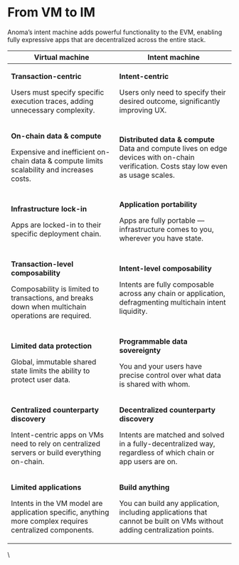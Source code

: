 # From VM to IM

Anoma’s intent machine adds powerful functionality to the EVM, enabling fully expressive apps that are decentralized across the entire stack.&#x20;

| Virtual machine                                                                                                                                                  | Intent machine                                                                                                                                                                  |
| ---------------------------------------------------------------------------------------------------------------------------------------------------------------- | ------------------------------------------------------------------------------------------------------------------------------------------------------------------------------- |
| <p><strong>Transaction-centric</strong></p><p>Users must specify specific execution traces, adding unnecessary complexity.</p>                                   | <p><strong>Intent-centric</strong></p><p>Users only need to specify their desired outcome, significantly improving UX.</p>                                                      |
| <p><strong>On-chain data &#x26; compute</strong></p><p>Expensive and inefficient on-chain data &#x26; compute limits scalability and increases costs.</p>        | <p><strong>Distributed data &#x26; compute</strong><br>Data and compute lives on edge devices with on-chain verification. Costs stay low even as usage scales. </p>             |
| <p><strong>Infrastructure lock-in</strong></p><p>Apps are locked-in to their specific deployment chain.</p>                                                      | <p><strong>Application portability</strong></p><p>Apps are fully portable — infrastructure comes to you, wherever you have state.</p>                                           |
| <p><strong>Transaction-level composability</strong></p><p>Composability is limited to transactions, and breaks down when multichain operations are required.</p> | <p><strong>Intent-level composability</strong></p><p>Intents are fully composable across any chain or application, defragmenting multichain intent liquidity.</p>               |
| <p><strong>Limited data protection</strong></p><p>Global, immutable shared state limits the ability to protect user data.</p>                                    | <p><strong>Programmable data sovereignty</strong></p><p>You and your users have precise control over what data is shared with whom.</p>                                         |
| <p><strong>Centralized counterparty discovery</strong></p><p>Intent-centric apps on VMs need to rely on centralized servers or build everything on-chain.</p>    | <p><strong>Decentralized counterparty discovery</strong></p><p>Intents are matched and solved in a fully-decentralized way, regardless of which chain or app users are on. </p> |
| <p><strong>Limited applications</strong></p><p>Intents in the VM model are application specific, anything more complex requires centralized components.</p>      | <p><strong>Build anything</strong></p><p>You can build any application, including applications that cannot be built on VMs without adding centralization points.</p>            |

\
